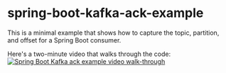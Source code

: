 # spring-boot-kafka-ack-example

This is a minimal example that shows how to capture the topic, partition, and offset for a Spring Boot consumer.

Here's a two-minute video that walks through the code:
[![Spring Boot Kafka ack example video walk-through](https://img.youtube.com/vi/y2ccqu0wEFg/0.jpg)](https://www.youtube.com/watch?v=y2ccqu0wEFg)


